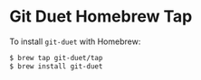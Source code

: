 # Git Duet Homebrew Tap

To install `git-duet` with Homebrew:

```bash
$ brew tap git-duet/tap
$ brew install git-duet
```
